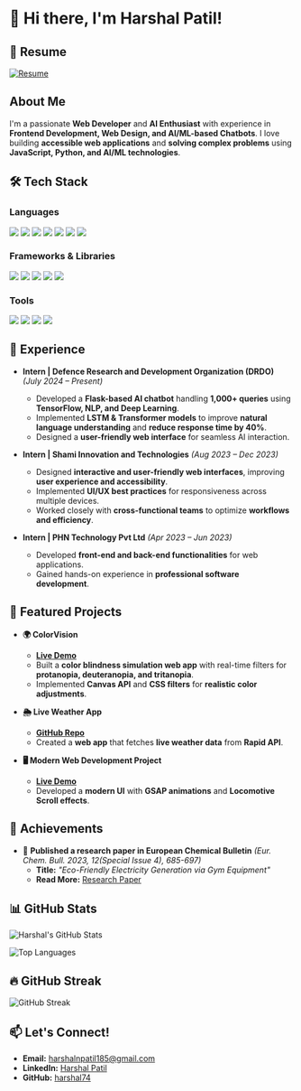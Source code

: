 # 👋 Hi there, I'm Harshal Patil!  

## 📄 Resume  
[![Resume](https://img.shields.io/badge/Resume-Click%20Here-blue?style=flat-square&logo=google-drive&logoColor=white)](https://drive.google.com/file/d/1tOw9wo0uZDMIflZTOi0IQ-vt653CvaYP/view?usp=sharing)

## About Me  
I'm a passionate **Web Developer** and **AI Enthusiast** with experience in **Frontend Development, Web Design, and AI/ML-based Chatbots**. I love building **accessible web applications** and **solving complex problems** using **JavaScript, Python, and AI/ML technologies**.  

## 🛠️ Tech Stack  

### **Languages**  
<p align="left">
  <img src="https://img.shields.io/badge/-Python-3776AB?style=flat&logo=Python&logoColor=white" />
  <img src="https://img.shields.io/badge/-Java-007396?style=flat&logo=Java&logoColor=white" />
  <img src="https://img.shields.io/badge/-C++-00599C?style=flat&logo=c%2B%2B&logoColor=white" />
  <img src="https://img.shields.io/badge/-JavaScript-F7DF1E?style=flat&logo=JavaScript&logoColor=black" />
  <img src="https://img.shields.io/badge/-HTML5-E34F26?style=flat&logo=HTML5&logoColor=white" />
  <img src="https://img.shields.io/badge/-CSS3-1572B6?style=flat&logo=CSS3&logoColor=white" />
  <img src="https://img.shields.io/badge/-SQL-4479A1?style=flat&logo=MySQL&logoColor=white" />
</p>

### **Frameworks & Libraries**  
<p align="left">
  <img src="https://img.shields.io/badge/-React-61DAFB?style=flat&logo=React&logoColor=black" />
  <img src="https://img.shields.io/badge/-Flask-000000?style=flat&logo=Flask&logoColor=white" />
  <img src="https://img.shields.io/badge/-Bootstrap-7952B3?style=flat&logo=Bootstrap&logoColor=white" />
  <img src="https://img.shields.io/badge/-Tailwind%20CSS-38B2AC?style=flat&logo=Tailwind-CSS&logoColor=white" />
  <img src="https://img.shields.io/badge/-TensorFlow-FF6F00?style=flat&logo=TensorFlow&logoColor=white" />
</p>

### **Tools**  
<p align="left">
  <img src="https://img.shields.io/badge/-Git-F05032?style=flat&logo=Git&logoColor=white" />
  <img src="https://img.shields.io/badge/-GitHub-181717?style=flat&logo=GitHub&logoColor=white" />
  <img src="https://img.shields.io/badge/-VS%20Code-007ACC?style=flat&logo=Visual-Studio-Code&logoColor=white" />
  <img src="https://img.shields.io/badge/-Figma-F24E1E?style=flat&logo=Figma&logoColor=white" />
</p>

## 💼 Experience  

- **Intern | Defence Research and Development Organization (DRDO)** *(July 2024 – Present)*  
  - Developed a **Flask-based AI chatbot** handling **1,000+ queries** using **TensorFlow, NLP, and Deep Learning**.  
  - Implemented **LSTM & Transformer models** to improve **natural language understanding** and **reduce response time by 40%**.  
  - Designed a **user-friendly web interface** for seamless AI interaction.  

- **Intern | Shami Innovation and Technologies** *(Aug 2023 – Dec 2023)*  
  - Designed **interactive and user-friendly web interfaces**, improving **user experience and accessibility**.  
  - Implemented **UI/UX best practices** for responsiveness across multiple devices.  
  - Worked closely with **cross-functional teams** to optimize **workflows and efficiency**.  

- **Intern | PHN Technology Pvt Ltd** *(Apr 2023 – Jun 2023)*  
  - Developed **front-end and back-end functionalities** for web applications.  
  - Gained hands-on experience in **professional software development**.  

## 🚀 Featured Projects  

- **🌍 ColorVision**  
  - **[Live Demo](https://harshal74.github.io/colourblindness.github.io/)**  
  - Built a **color blindness simulation web app** with real-time filters for **protanopia, deuteranopia, and tritanopia**.  
  - Implemented **Canvas API** and **CSS filters** for **realistic color adjustments**.  

- **🌦️ Live Weather App**  
  - **[GitHub Repo](https://github.com/harshal74/weather-app)**  
  - Created a **web app** that fetches **live weather data** from **Rapid API**.  

- **🖥️ Modern Web Development Project**  
  - **[Live Demo](https://harshal74.github.io/ModernDevWeb/)**  
  - Developed a **modern UI** with **GSAP animations** and **Locomotive Scroll effects**.  

## 📜 Achievements  

- 📄 **Published a research paper in European Chemical Bulletin** *(Eur. Chem. Bull. 2023, 12(Special Issue 4), 685-697)*  
  - **Title:** *"Eco-Friendly Electricity Generation via Gym Equipment"*  
  - **Read More:** [Research Paper](https://www.researchgate.net/profile/Prajakta-Pawar-4/publication/371417446_ECO-FRIENDLY_ELECTRICITY_GENERATION_VIA_GYM_EQUIPMENTS/links/6485d1c82cad460a1b0c3aa3/ECO-FRIENDLY-ELECTRICITY-GENERATION-VIA-GYM-EQUIPMENTS.pdf)  

## 📊 GitHub Stats  

![Harshal's GitHub Stats](https://github-readme-stats.vercel.app/api?username=harshal74&show_icons=true&theme=radical)  

![Top Languages](https://github-readme-stats.vercel.app/api/top-langs/?username=harshal74&layout=compact&theme=radical)  

## 🔥 GitHub Streak  

![GitHub Streak](https://streak-stats.demolab.com/?user=harshal74&theme=radical)  

## 📫 Let's Connect!  

- **Email:** [harshalnpatil185@gmail.com](mailto:harshalnpatil185@gmail.com)  
- **LinkedIn:** [Harshal Patil](https://www.linkedin.com/in/harshalpatil)  
- **GitHub:** [harshal74](https://www.linkedin.com/in/harshalpatil74/)  

